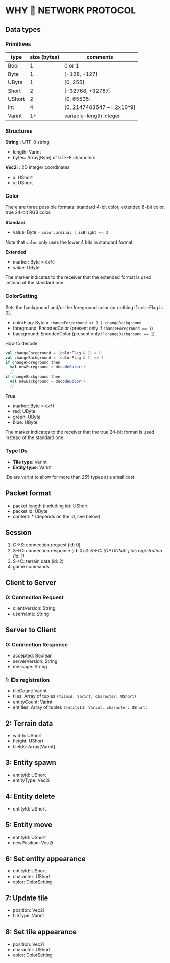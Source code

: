 # WHY 🌳 NETWORK PROTOCOL

## Data types

### Primitives
| type | size (bytes) | comments |
|------|--------------|----------|
| Bool   | 1 | 0 or 1
| Byte   | 1 | [-128, +127]
| UByte  | 1 | [0, 255]
| Short  | 2 | [-32768, +32767]
| UShort | 2 | [0, 65535]
| Int    | 4 | [0, 2147483647 ~= 2x10^9]
| Varint | 1+| variable-length integer

### Structures
**String** : UTF-8 string
- length: Varint
- bytes: Array[Byte] of UTF-8 characters

**Vec2i** : 2D integer coordinates
- x: UShort
- y: UShort

### Color
There are three possible formats: standard 4-bit color, extended 8-bit color, true 24-bit RGB color.

**Standard**
- value: Byte = `color.ordinal | isBright << 3`

Note that `value` only uses the lower 4 bits in standard format.

**Extended**
- marker: Byte = `0xf0`
- value: UByte

The marker indicates to the receiver that the extended format is used instead of the standard one.

### ColorSetting
Sets the background and/or the foreground color (or nothing if colorFlag is 0).
- colorFlag: Byte = `changeForeground << 1 | changeBackground`
- foreground: EncodedColor (present only if `changeForeground == 1`)
- background: EncodedColor (present only if `changeBackground == 1`)

How to decode:
```scala
val changeForeground = (colorFlag & 2) > 0
val changeBackground = (colorFlag & 1) == 1
if changeForeground then
  val newForeground = decodeColor()
  // ...
if changeBackground then
  val newBackground = decodeColor()
  // ...
```
**True**
- marker: Byte = `0xff`
- red: UByte
- green: UByte
- blue: UByte

The marker indicates to the receiver that the true 24-bit format is used instead of the standard one.

### Type IDs

- **Tile type**: Varint
- **Entity type**: Varint

IDs are varint to allow for more than 255 types at a small cost.

## Packet format

- packet length (including id): UShort
- packet id: UByte
- content: * (depends on the id, see below)

## Session

1. C->S: connection request (id: 0)
2. S->C: connection response (id: 0)
*3. S->C: [OPTIONAL] ids registration (id: 1)*
3. S->C: terrain data (id: 2)
4. game commands

## Client to Server
### 0: Connection Request
- clientVersion: String
- username: String

## Server to Client
### 0: Connection Response
- accepted: Boolean
- serverVersion: String
- message: String

### 1: IDs registration
- tileCount: Varint
- tiles: Array of tuples `(tileId: Varint, character: UShort)`
- entityCount: Varint
- entities: Array of tuples `(entityId: Varint, character: UShort)`

## 2: Terrain data
- width: UShort
- height: UShort
- tileIds: Array[Varint]

## 3: Entity spawn
- entityId: UShort
- entityType: Vec2i

## 4: Entity delete
- entityId: UShort

## 5: Entity move
- entityId: UShort
- newPosition: Vec2i

## 6: Set entity appearance
- entityId: UShort
- character: UShort
- color: ColorSetting

## 7: Update tile
- position: Vec2i
- tileType: Varint

## 8: Set tile appearance
- position: Vec2i
- character: UShort
- color: ColorSetting
